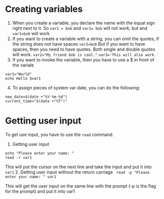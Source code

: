 # Creating variables
1. When you create a variable, you declare the name with the equal sign right next to it.
So `var1 = bob` and `var1= bob` will not work, but  and `var1=bob` will work
2. If you want to create a variable with a string, you can omit the quotes, if the string does not have spaces
`var2=bob`
But if you want to have spaces, then you need to have quotes. Both single and double quotes will work.
`var2="My friend bob is cool."`
`var3='This will also work.'`
3. If you want to invoke the variable, then you have to use a $ in front of the variale
```
var1="World"
echo Hello $var1
```
4. To assign pieces of system var date, you can do the following:
```
new_date=$(date +"%Y-%m-%d")
current_time="$(date +"%T")"
```

# Getting user input
To get use input, you have to use the `read` command. 
1. Getting user input
```
echo "Please enter your name: "
read -r var1
```

This will put the cursor on the next line and take the input and put it into `var1`
2. Getting user input without the return carriage
` read -p "Please enter your name: " var1`

This will get the user input on the same line with the prompt (-p is the flag for the prompt) and put it into var1